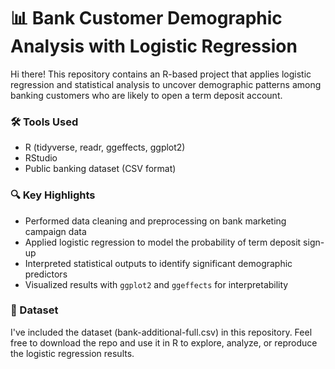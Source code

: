 # 📊 Bank Customer Demographic Analysis with Logistic Regression

Hi there! This repository contains an R-based project that applies logistic regression and statistical analysis to uncover demographic patterns among banking customers who are likely to open a term deposit account.

### 🛠️ Tools Used
- R (tidyverse, readr, ggeffects, ggplot2)
- RStudio
- Public banking dataset (CSV format)

### 🔍 Key Highlights
- Performed data cleaning and preprocessing on bank marketing campaign data
- Applied logistic regression to model the probability of term deposit sign-up
- Interpreted statistical outputs to identify significant demographic predictors
- Visualized results with `ggplot2` and `ggeffects` for interpretability

### 📁 Dataset
I've included the dataset (bank-additional-full.csv) in this repository. Feel free to download the repo and use it in R to explore, analyze, or reproduce the logistic regression results.
